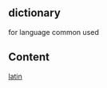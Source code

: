 ## dictionary
for language common used

## Content
[latin](https://github.com/novantio/dictionary/blob/main/latin/dictionary_latin.md)
